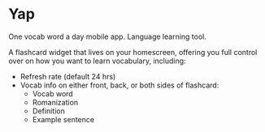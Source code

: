 # Yap
One vocab word a day mobile app. Language learning tool.

A flashcard widget that lives on your homescreen, offering you full control over on how you want to learn vocabulary, including:

- Refresh rate (default 24 hrs)
- Vocab info on either front, back, or both sides of flashcard:
  - Vocab word
  - Romanization
  - Definition
  - Example sentence
